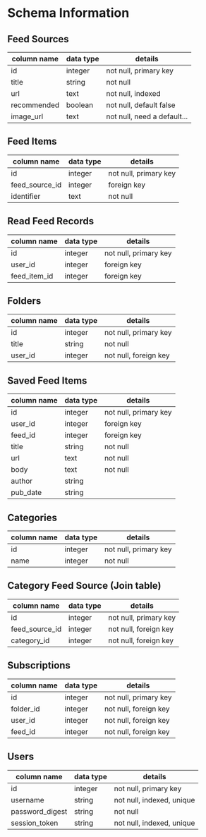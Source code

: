 # Schema Information

## Feed Sources
column name | data type | details
------------|-----------|-----------------------
id          | integer   | not null, primary key
title       | string    | not null
url         | text      | not null, indexed
recommended | boolean   | not null, default false
image_url   | text      | not null, need a default...

## Feed Items
column name     | data type | details
----------------|-----------|-----------------------
id              | integer   | not null, primary key
feed_source_id  | integer   | foreign key
identifier      | text      | not null

## Read Feed Records
column name | data type | details
------------|-----------|-----------------------
id          | integer   | not null, primary key
user_id     | integer   | foreign key
feed_item_id| integer   | foreign key

## Folders
column name | data type | details
------------|-----------|-----------------------
id          | integer   | not null, primary key
title       | string    | not null
user_id     | integer   | not null, foreign key

## Saved Feed Items
column name | data type | details
------------|-----------|-----------------------
id          | integer   | not null, primary key
user_id     | integer   | foreign key
feed_id     | integer   | foreign key
title       | string    | not null
url         | text      | not null
body        | text      | not null
author      | string    | 
pub_date    | string    | 

## Categories
column name | data type | details
------------|-----------|-----------------------
id          | integer   | not null, primary key
name        | integer   | not null

## Category Feed Source (Join table)
column name      | data type | details
-----------------|-----------|-----------------------
id               | integer   | not null, primary key
feed_source_id   | integer   | not null, foreign key
category_id      | integer   | not null, foreign key

## Subscriptions
column name   | data type | details
--------------|-----------|-----------------------
id            | integer   | not null, primary key
folder_id     | integer   | not null, foreign key
user_id       | integer   | not null, foreign key
feed_id       | integer   | not null, foreign key

## Users
column name     | data type | details
----------------|-----------|-----------------------
id              | integer   | not null, primary key
username        | string    | not null, indexed, unique
password_digest | string    | not null
session_token   | string    | not null, indexed, unique
